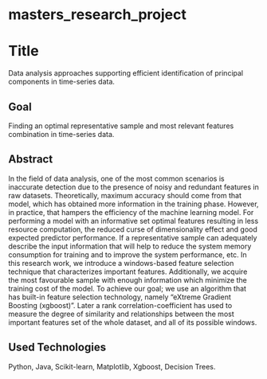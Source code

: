 # masters_research_project
# Title
Data analysis approaches supporting efficient identification of principal components in time-series data. <br>
## Goal
Finding an optimal representative sample and most relevant features combination in time-series data.

## Abstract
In the field of data analysis, one of the most common scenarios is inaccurate detection due to the presence of noisy and redundant features in raw datasets. Theoretically, maximum accuracy should come from that model, which has obtained more information in the training phase. However, in practice, that hampers the efficiency of the machine learning model. For performing a model with an informative set optimal features resulting in less resource computation, the reduced curse of dimensionality effect and good expected predictor performance. If a representative sample can adequately describe the input information that will help to reduce the system memory consumption for training and to improve the system performance, etc. In this research work, we introduce a windows-based feature selection technique that characterizes important features. Additionally, we acquire the most favourable sample with enough information which minimize the training cost of the model. To achieve our goal; we use an algorithm that has built-in feature selection technology, namely “eXtreme Gradient Boosting (xgboost)”.  Later a rank correlation-coefficient has used to measure the degree of similarity and relationships between the most important features set of the whole dataset, and all of its possible windows.


## Used Technologies
Python, Java, Scikit-learn, Matplotlib, Xgboost, Decision Trees.
